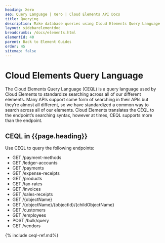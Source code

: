 ```yaml
---
heading: Xero
seo: Query Language | Xero | Cloud Elements API Docs
title: Querying
description: Make database queries using Cloud Elements Query Language.
layout: sidebarelementdoc
breadcrumbs: /docs/elements.html
elementId: 40
parent: Back to Element Guides
order: 45
sitemap: false
---
```


# Cloud Elements Query Language

The Cloud Elements Query Language (CEQL) is a query language used by Cloud Elements to standardize searching across all of our different elements. Many APIs support some form of searching in their APIs but they’re almost all different, so we have standardized a common way to search across all of our elements. Cloud Elements translates the CEQL to the endpoint’s searching syntax, however at times, CEQL supports more than the endpoint.

## CEQL in {{page.heading}}

Use CEQL to query the following endpoints:

* GET /payment-methods
* GET /ledger-accounts
* GET /payments
* GET /expense-receipts
* GET /products
* GET /tax-rates
* GET /invoices
* GET /sales-receipts
* GET /{objectName}
* GET /{objectName}/{objectId}/{childObjectName}
* GET /customers
* GET /employees
* POST /bulk/query
* GET /vendors

{% include ceql-ref.md%}
